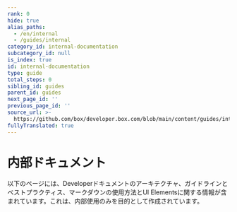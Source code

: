 ```yaml
---
rank: 0
hide: true
alias_paths:
  - /en/internal
  - /guides/internal
category_id: internal-documentation
subcategory_id: null
is_index: true
id: internal-documentation
type: guide
total_steps: 0
sibling_id: guides
parent_id: guides
next_page_id: ''
previous_page_id: ''
source_url: >-
  https://github.com/box/developer.box.com/blob/main/content/guides/internal-documentation/index.md
fullyTranslated: true
---
```

<!-- does not need translation -->

# 内部ドキュメント

以下のページには、Developerドキュメントのアーキテクチャ、ガイドラインとベストプラクティス、マークダウンの使用方法とUI Elementsに関する情報が含まれています。これは、内部使用のみを目的として作成されています。